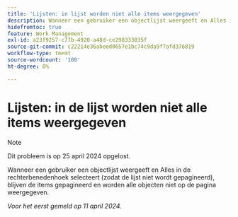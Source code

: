 ```yaml
---
title: 'Lijsten: in lijst worden niet alle items weergegeven'
description: Wanneer een gebruiker een objectlijst weergeeft en Alles in de rechterbenedenhoek selecteert (zodat de lijst niet wordt gepagineerd), blijven de items gepagineerd en worden alle objecten niet op de pagina weergegeven.
hidefromtoc: true
feature: Work Management
exl-id: a23f9257-c77b-4920-a48d-ce298333035f
source-git-commit: c22214e36abeed0657e1bc74c9da9f7afd376819
workflow-type: tm+mt
source-wordcount: '100'
ht-degree: 0%

---
```


# Lijsten: in de lijst worden niet alle items weergegeven

>[!NOTE]
>
>Dit probleem is op 25 april 2024 opgelost.

Wanneer een gebruiker een objectlijst weergeeft en Alles in de rechterbenedenhoek selecteert (zodat de lijst niet wordt gepagineerd), blijven de items gepagineerd en worden alle objecten niet op de pagina weergegeven.

_Voor het eerst gemeld op 11 april 2024._
